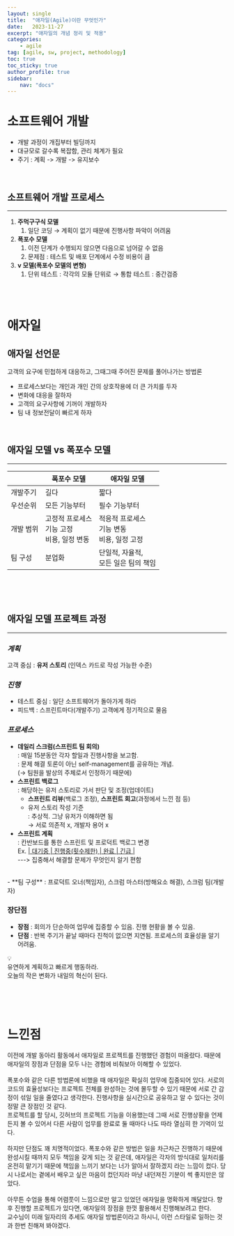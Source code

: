 ```yaml
---
layout: single
title:  "애자일(Agile)이란 무엇인가"
date:   2023-11-27
excerpt: "애자일의 개념 정리 및 적용"
categories: 
    - agile
tag: [agile, sw, project, methodology]
toc: true
toc_sticky: true
author_profile: true
sidebar: 
    nav: "docs"
---
```



# 소프트웨어 개발

- 개발 과정이 개집부터 빌딩까지
- 대규모로 갈수록 복잡함, 관리 체계가 필요
- 주기 : 계획 -> 개발 -> 유지보수

<br/>

## 소프트웨어 개발 프로세스
---
1. **주먹구구식 모델**
    1. 일단 코딩 → 계획이 없기 때문에 진행사항 파악이 어려움
2. **폭포수 모델**
    1. 이전 단계가 수행되지 않으면 다음으로 넘어갈 수 없음
    2. 문제점 : 테스트 및 배포 단계에서 수정 비용이 큼
3. **v 모델(폭포수 모델의 변형)**
    1. 단위 테스트 : 각각의 모듈 단위로 → 통합 테스트 : 중간검증


<br/><br/>

# 애자일

## 애자일 선언문

고객의 요구에 민첩하게 대응하고, 그때그때 주어진 문제를 풀어나가는 방법론

- 프로세스보다는 개인과 개인 간의 상호작용에 더 큰 가치를 두자
- 변화에 대응을 잘하자
- 고객의 요구사항에 기꺼이 개발하자
- 팀 내 정보전달이 빠르게 하자

<br/>

## 애자일 모델 vs 폭포수 모델
---

|  | 폭포수 모델 | 애자일 모델 |
| ----- | ----- | ----- |
| 개발주기 | 길다 | 짧다 |
| 우선순위 | 모든 기능부터 | 필수 기능부터 |
| 개발 범위 | 고정적 프로세스<br/> 기능 고정<br/> 비용, 일정 변동 | 적응적 프로세스<br/> 기능 변동<br/> 비용, 일정 고정 |
| 팀 구성 | 분업화 | 단일적, 자율적,<br/> 모든 일은 팀의 책임 |

<br/><br/><br/>

## 애자일 모델 프로젝트 과정
---

### *계획*

고객 중심 : **유저 스토리** (인덱스 카드로 작성 가능한 수준)

### *진행*

- 테스트 중심 : 일단 소프트웨어가 돌아가게 하라
- 피드백 : 스프린트마다(개발주기) 고객에게 정기적으로 물음

### *프로세스*

- **데일리 스크럼(스프린트 팀 회의)**<br/>
    : 매일 15분동안 각자 할일과 진행사항을 보고함.<br/>
    : 문제 해결 토론이 아닌 self-management를 공유하는 개념.<br/>
    (→ 팀원을 발상의 주체로서 인정하기 때문에)
- **스프린트 백로그**<br/>
    : 해당하는 유저 스토리로 가서 판단 및 조정(업데이트)
    - **스프린트 리뷰**(백로그 조정), **스프린트 회고**(과정에서 느낀 점 등)
    - 유저 스토리 작성 기준<br/>
        : 추상적. 그냥 유저가 이해하면 됨<br/>
        → 서로 의존적 x, 개발자 용어 x
- **스프린트 계획**<br/>
    : 칸반보드를 통한 스프린트 및 프로덕트 백로그 변경<br/>
        Ex. <u>| 대기중 | 진행중(횟수제한) | 완료 | 긴급 |</u> <br/>
            ---> 집중해서 해결할 문제가 무엇인지 알기 편함
<br/>
- **팀 구성** : 프로덕트 오너(책임자), 스크럼 마스터(방해요소 해결), 스크럼 팀(개발자)


### 장단점

- **장점** : 회의가 단순하여 업무에 집중할 수 있음. 진행 현황을 볼 수 있음.
- **단점** : 반복 주기가 끝날 때마다 진척이 없으면 지연됨. 프로세스의 효율성을 알기 어려움.


<aside>
💡 <br/>유연하게 계획하고 빠르게 행동하라. <br/>오늘의 작은 변화가 내일의 혁신이 된다.
</aside>

<br/><br/><br/>
# 느낀점
이전에 개발 동아리 활동에서 애자일로 프로젝트를 진행했던 경험이 떠올랐다. 때문에 애자일의 장점과 단점을 모두 나는 경험에 비춰보아 이해할 수 있었다.
<br/><br/>
폭포수와 같은 다른 방법론에 비했을 때 애자일은 확실히 업무에 집중되어 있다. 서로의 코드의 효율성보다는 프로젝트 전체를 완성하는 것에 몰두할 수 있기 때문에 서로 간 감정이 섞일 일을 줄였다고 생각한다. 진행사항을 실시간으로 공유하고 알 수 있다는 것이 정말 큰 장점인 것 같다. <br/>프로젝트를 할 당시, 깃허브의 프로젝트 기능을 이용했는데 그때 서로 진행상황을 언제든지 볼 수 있어서 다른 사람이 업무를 완료로 둘 때마다 나도 따라 열심히 한 기억이 있다.
<br/><br/>
하지만 단점도 꽤 치명적이었다. 폭포수와 같은 방법은 일을 차근차근 진행하기 때문에 완성시킬 때까지 모두 책임을 갖게 되는 것 같은데, 애자일은 각자의 방식대로 일처리를 온전히 맡기기 때문에 책임을 느끼기 보다는 너가 알아서 잘하겠지 라는 느낌이 컸다. 당시 나로서는 곁에서 배우고 싶은 마음이 컸던지라 마냥 내던져진 기분이 썩 좋지만은 않았다.
<br/><br/>
아무튼 수업을 통해 어렴풋이 느낌으로만 알고 있었던 애자일을 명확하게 깨달았다. 향후 진행할 프로젝트가 있다면, 애자일의 장점을 한껏 활용해서 진행해보려고 한다. <br/>교수님이 미래 일자리의 추세도 애자일 방법론이라고 하시니, 이런 스타일로 일하는 것과 한번 친해져 봐야겠다. 
